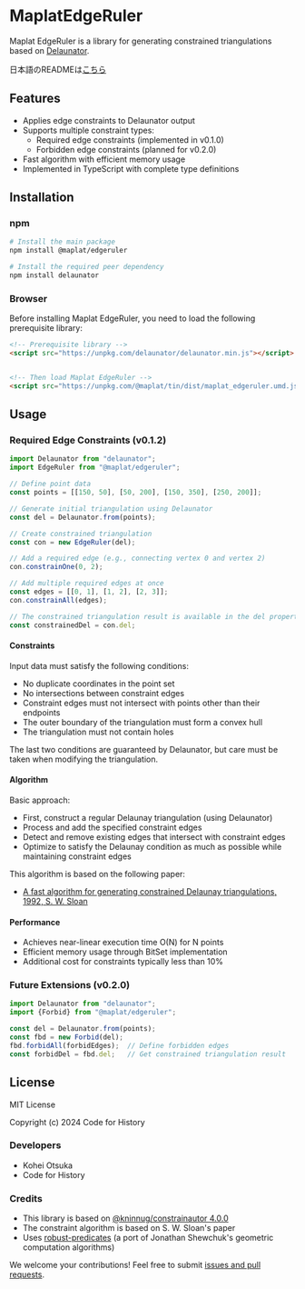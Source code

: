 # MaplatEdgeRuler

Maplat EdgeRuler is a library for generating constrained triangulations based on [Delaunator](https://github.com/mapbox/delaunator).

日本語のREADMEは[こちら](./README.ja.md)

## Features

- Applies edge constraints to Delaunator output
- Supports multiple constraint types:
  - Required edge constraints (implemented in v0.1.0)
  - Forbidden edge constraints (planned for v0.2.0)
- Fast algorithm with efficient memory usage
- Implemented in TypeScript with complete type definitions

## Installation

### npm

```sh
# Install the main package
npm install @maplat/edgeruler

# Install the required peer dependency
npm install delaunator
```

### Browser

Before installing Maplat EdgeRuler, you need to load the following prerequisite library:

```html
<!-- Prerequisite library -->
<script src="https://unpkg.com/delaunator/delaunator.min.js"></script>


<!-- Then load Maplat EdgeRuler -->
<script src="https://unpkg.com/@maplat/tin/dist/maplat_edgeruler.umd.js"></script>
```

## Usage

### Required Edge Constraints (v0.1.2)

```typescript
import Delaunator from "delaunator";
import EdgeRuler from "@maplat/edgeruler";

// Define point data
const points = [[150, 50], [50, 200], [150, 350], [250, 200]];

// Generate initial triangulation using Delaunator
const del = Delaunator.from(points);

// Create constrained triangulation
const con = new EdgeRuler(del);

// Add a required edge (e.g., connecting vertex 0 and vertex 2)
con.constrainOne(0, 2);

// Add multiple required edges at once
const edges = [[0, 1], [1, 2], [2, 3]];
con.constrainAll(edges);

// The constrained triangulation result is available in the del property
const constrainedDel = con.del;
```

#### Constraints

Input data must satisfy the following conditions:

- No duplicate coordinates in the point set
- No intersections between constraint edges
- Constraint edges must not intersect with points other than their endpoints
- The outer boundary of the triangulation must form a convex hull
- The triangulation must not contain holes

The last two conditions are guaranteed by Delaunator, but care must be taken when modifying the triangulation.

#### Algorithm

Basic approach:

- First, construct a regular Delaunay triangulation (using Delaunator)
- Process and add the specified constraint edges
- Detect and remove existing edges that intersect with constraint edges
- Optimize to satisfy the Delaunay condition as much as possible while maintaining constraint edges

This algorithm is based on the following paper:

- [A fast algorithm for generating constrained Delaunay triangulations, 1992, S. W. Sloan](https://web.archive.org/web/20210506140628if_/https://www.newcastle.edu.au/__data/assets/pdf_file/0019/22519/23_A-fast-algortithm-for-generating-constrained-Delaunay-triangulations.pdf)

#### Performance

- Achieves near-linear execution time O(N) for N points
- Efficient memory usage through BitSet implementation
- Additional cost for constraints typically less than 10%

### Future Extensions (v0.2.0)

```typescript
import Delaunator from "delaunator";
import {Forbid} from "@maplat/edgeruler";

const del = Delaunator.from(points);
const fbd = new Forbid(del);
fbd.forbidAll(forbidEdges);  // Define forbidden edges
const forbidDel = fbd.del;   // Get constrained triangulation result
```

## License

MIT License

Copyright (c) 2024 Code for History

### Developers

- Kohei Otsuka
- Code for History

### Credits

- This library is based on [@kninnug/constrainautor 4.0.0](https://github.com/kninnug/Constrainautor/)
- The constraint algorithm is based on S. W. Sloan's paper
- Uses [robust-predicates](https://github.com/mourner/robust-predicates) (a port of Jonathan Shewchuk's geometric computation algorithms)

We welcome your contributions! Feel free to submit [issues and pull requests](https://github.com/code4history/MaplatEdgeRuler/issues).



